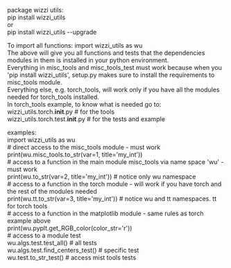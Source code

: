 package wizzi utils:  
    pip install wizzi_utils  
    or  
    pip install wizzi_utils --upgrade  

To import all functions: import wizzi_utils as wu  
The above will give you all functions and tests that the dependencies modules in them is installed in your python
environment.  
Everything in misc_tools and misc_tools_test must work because when you 'pip install wizzi_utils', setup.py makes sure
to install the requirements to misc_tools module.  
Everything else, e.g. torch_tools, will work only if you have all the modules needed for torch_tools installed.  
In torch_tools example, to know what is needed go to:  
    wizzi_utils.torch.__init__.py # for the tools  
    wizzi_utils.torch.test.__init__.py # for the tests and example  

examples:  
    import wizzi_utils as wu  
    # direct access to the misc_tools module - must work   
    print(wu.misc_tools.to_str(var=1, title='my_int'))  
    # access to a function in the main module misc_tools via name space 'wu' - must work    
    print(wu.to_str(var=2, title='my_int'))  # notice only wu namespace  
    # access to a function in the torch module - will work if you have torch and the rest of the modules needed  
    print(wu.tt.to_str(var=3, title='my_int')) # notice wu and tt namespaces. tt for torch tools  
    # access to a function in the matplotlib module - same rules as torch example above  
    print(wu.pyplt.get_RGB_color(color_str='r'))  
    # access to a module test  
    wu.algs.test.test_all()  # all tests  
    wu.algs.test.find_centers_test() # specific test  
    wu.test.to_str_test()  # access mist tools tests  